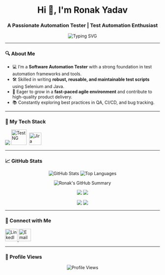 <h1 align="center">Hi 👋, I'm Ronak Yadav</h1>
<h3 align="center">A Passionate Automation Tester | Test Automation Enthusiast</h3>

<p align="center">
  <img src="https://readme-typing-svg.demolab.com?font=Fira+Code&size=22&pause=1000&center=true&vCenter=true&width=500&lines=Java+%7C+Selenium+%7C+TestNG+%7C+Postman;Jira+%7C+GitHub+%7C+SQL+%7C+Docker+%7C+Jenkins" alt="Typing SVG" />
</p>

---

### 🔍 About Me

- 💻 I’m a **Software Automation Tester** with a strong foundation in test automation frameworks and tools.
- 🛠 Skilled in writing **robust, reusable, and maintainable test scripts** using Selenium and Java.
- 🚀 Eager to grow in a **fast-paced agile environment** and contribute to high-quality product delivery.
- 📚 Constantly exploring best practices in QA, CI/CD, and bug tracking.

---

### 🧰 My Tech Stack


<p align="left">
  <img src="https://skillicons.dev/icons?i=java,selenium,postman,mysql,postgresql,html,css,bootstrap,js,nodejs,express,git,github,docker,jenkins" />
  <img src="https://plugins.jetbrains.com/files/21606/screenshot_a0a6cc96-51f6-46d0-a348-422f81ebab05" title="TestNG" width="50" height="50"/>&nbsp;
  <img src="https://cdn-icons-png.flaticon.com/512/5968/5968509.png" title="Jira" width="40" height="40"/>&nbsp;
</p>

---

### 📈 GitHub Stats

<p align="center">
  <img src="https://github-readme-stats.vercel.app/api?username=Ronak010325&show_icons=true&theme=tokyonight" alt="GitHub Stats" />
  <img src="https://github-readme-stats.vercel.app/api/top-langs/?username=Ronak010325&layout=compact&theme=tokyonight" alt="Top Languages" />
</p>

<p align="center">
  <img src="https://github-profile-summary-cards.vercel.app/api/cards/profile-details?username=Ronak010325&theme=github_dark" alt="Ronak's GitHub Summary" />
</p>

<p align="center">
  <img src="https://github-profile-summary-cards.vercel.app/api/cards/stats?username=Ronak010325&theme=github_dark" />
  <img src="https://github-profile-summary-cards.vercel.app/api/cards/productive-time?username=Ronak010325&theme=github_dark&utcOffset=+5.5" />
</p>

<p align="center">
  <img src="https://github-profile-summary-cards.vercel.app/api/cards/most-commit-language?username=Ronak010325&theme=github_dark" />
  <img src="https://github-profile-summary-cards.vercel.app/api/cards/repos-per-language?username=Ronak010325&theme=github_dark" />
</p>

---

### 🔗 Connect with Me

<p align="left">
  <a href="https://www.linkedin.com/in/RonakYadav1325/" target="_blank">
    <img src="https://cdn.jsdelivr.net/gh/devicons/devicon/icons/linkedin/linkedin-original.svg" alt="LinkedIn" width="40" height="40"/>
  </a>
  <a href="mailto:ronakyadav1325@gmail.com">
    <img src="https://cdn-icons-png.flaticon.com/512/732/732200.png" alt="Email" width="40" height="40"/>
  </a>
</p>

---

### 📌 Profile Views

<p align="center">
  <img src="https://komarev.com/ghpvc/?username=ronakyadav-username&label=Profile%20views&color=0e75b6&style=flat" alt="Profile Views" />
</p>
